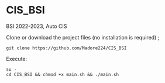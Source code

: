 # CIS_BSI
BSI 2022-2023, Auto CIS


Clone or download the project files (no installation is required) ;

	git clone https://github.com/Madore224/CIS_BSI
 
Execute:

	su -
	cd CIS_BSI && chmod +x main.sh && ./main.sh
